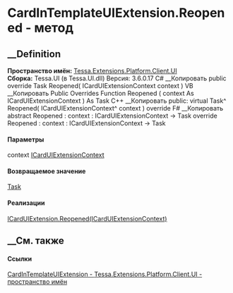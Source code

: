 # CardInTemplateUIExtension.Reopened - метод
##  __Definition
 **Пространство имён:**
[Tessa.Extensions.Platform.Client.UI](N_Tessa_Extensions_Platform_Client_UI.htm)  
 **Сборка:** Tessa.UI (в Tessa.UI.dll) Версия: 3.6.0.17
C# __Копировать
     public override Task Reopened(
    	ICardUIExtensionContext context
    )
VB __Копировать
     Public Overrides Function Reopened ( 
    	context As ICardUIExtensionContext
    ) As Task
C++ __Копировать
     public:
    virtual Task^ Reopened(
    	ICardUIExtensionContext^ context
    ) override
F# __Копировать
     abstract Reopened : 
            context : ICardUIExtensionContext -> Task 
    override Reopened : 
            context : ICardUIExtensionContext -> Task 
#### Параметры
context
[ICardUIExtensionContext](T_Tessa_UI_Cards_ICardUIExtensionContext.htm)
#### Возвращаемое значение
[Task](https://learn.microsoft.com/dotnet/api/system.threading.tasks.task)
#### Реализации
[ICardUIExtension.Reopened(ICardUIExtensionContext)](M_Tessa_UI_Cards_ICardUIExtension_Reopened.htm)  
##  __См. также
#### Ссылки
[CardInTemplateUIExtension -
](T_Tessa_Extensions_Platform_Client_UI_CardInTemplateUIExtension.htm)
[Tessa.Extensions.Platform.Client.UI - пространство
имён](N_Tessa_Extensions_Platform_Client_UI.htm)
